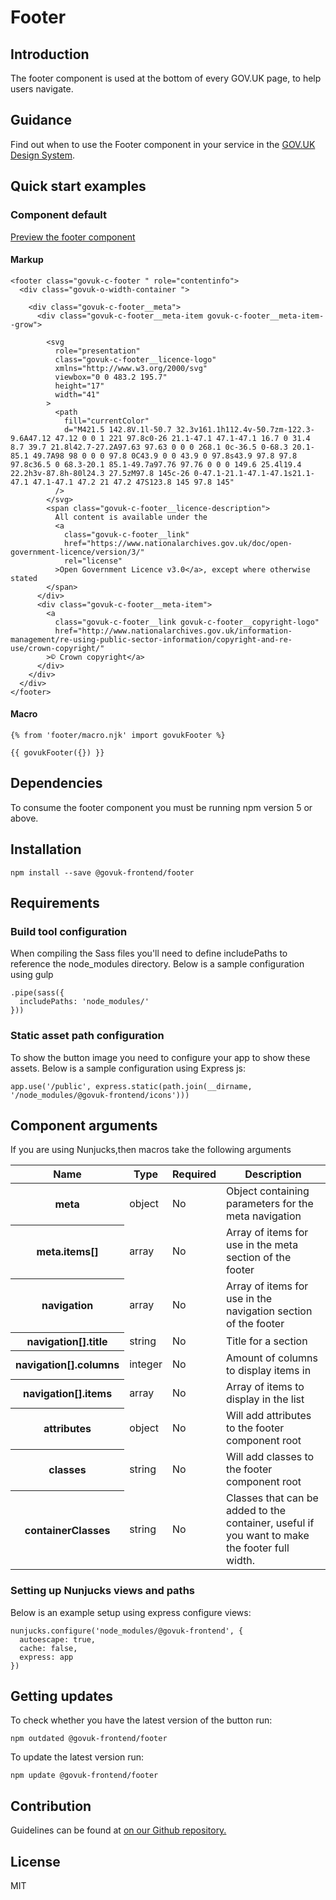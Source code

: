# Footer

## Introduction

The footer component is used at the bottom of every GOV.UK page, to help users navigate.

## Guidance

Find out when to use the Footer component in your service in the [GOV.UK Design System](https://govuk-design-system-production.cloudapps.digital/components/footer).

## Quick start examples

### Component default

[Preview the footer component](http://govuk-frontend-review.herokuapp.com/components/footer/preview)

#### Markup

    <footer class="govuk-c-footer " role="contentinfo">
      <div class="govuk-o-width-container ">

        <div class="govuk-c-footer__meta">
          <div class="govuk-c-footer__meta-item govuk-c-footer__meta-item--grow">

            <svg
              role="presentation"
              class="govuk-c-footer__licence-logo"
              xmlns="http://www.w3.org/2000/svg"
              viewbox="0 0 483.2 195.7"
              height="17"
              width="41"
            >
              <path
                fill="currentColor"
                d="M421.5 142.8V.1l-50.7 32.3v161.1h112.4v-50.7zm-122.3-9.6A47.12 47.12 0 0 1 221 97.8c0-26 21.1-47.1 47.1-47.1 16.7 0 31.4 8.7 39.7 21.8l42.7-27.2A97.63 97.63 0 0 0 268.1 0c-36.5 0-68.3 20.1-85.1 49.7A98 98 0 0 0 97.8 0C43.9 0 0 43.9 0 97.8s43.9 97.8 97.8 97.8c36.5 0 68.3-20.1 85.1-49.7a97.76 97.76 0 0 0 149.6 25.4l19.4 22.2h3v-87.8h-80l24.3 27.5zM97.8 145c-26 0-47.1-21.1-47.1-47.1s21.1-47.1 47.1-47.1 47.2 21 47.2 47S123.8 145 97.8 145"
              />
            </svg>
            <span class="govuk-c-footer__licence-description">
              All content is available under the
              <a
                class="govuk-c-footer__link"
                href="https://www.nationalarchives.gov.uk/doc/open-government-licence/version/3/"
                rel="license"
              >Open Government Licence v3.0</a>, except where otherwise stated
            </span>
          </div>
          <div class="govuk-c-footer__meta-item">
            <a
              class="govuk-c-footer__link govuk-c-footer__copyright-logo"
              href="http://www.nationalarchives.gov.uk/information-management/re-using-public-sector-information/copyright-and-re-use/crown-copyright/"
            >© Crown copyright</a>
          </div>
        </div>
      </div>
    </footer>

#### Macro

    {% from 'footer/macro.njk' import govukFooter %}

    {{ govukFooter({}) }}

## Dependencies

To consume the footer component you must be running npm version 5 or above.

## Installation

    npm install --save @govuk-frontend/footer

## Requirements

### Build tool configuration

When compiling the Sass files you'll need to define includePaths to reference the node_modules directory. Below is a sample configuration using gulp

    .pipe(sass({
      includePaths: 'node_modules/'
    }))

### Static asset path configuration

To show the button image you need to configure your app to show these assets. Below is a sample configuration using Express js:

    app.use('/public', express.static(path.join(__dirname, '/node_modules/@govuk-frontend/icons')))

## Component arguments

If you are using Nunjucks,then macros take the following arguments

<table class="govuk-c-table">

<thead class="govuk-c-table__head">

<tr class="govuk-c-table__row">

<th class="govuk-c-table__header" scope="col">Name</th>

<th class="govuk-c-table__header" scope="col">Type</th>

<th class="govuk-c-table__header" scope="col">Required</th>

<th class="govuk-c-table__header" scope="col">Description</th>

</tr>

</thead>

<tbody class="govuk-c-table__body">

<tr class="govuk-c-table__row">

<th class="govuk-c-table__header" scope="row">meta</th>

<td class="govuk-c-table__cell ">object</td>

<td class="govuk-c-table__cell ">No</td>

<td class="govuk-c-table__cell ">Object containing parameters for the meta navigation</td>

</tr>

<tr class="govuk-c-table__row">

<th class="govuk-c-table__header" scope="row">meta.items[]</th>

<td class="govuk-c-table__cell ">array</td>

<td class="govuk-c-table__cell ">No</td>

<td class="govuk-c-table__cell ">Array of items for use in the meta section of the footer</td>

</tr>

<tr class="govuk-c-table__row">

<th class="govuk-c-table__header" scope="row">navigation</th>

<td class="govuk-c-table__cell ">array</td>

<td class="govuk-c-table__cell ">No</td>

<td class="govuk-c-table__cell ">Array of items for use in the navigation section of the footer</td>

</tr>

<tr class="govuk-c-table__row">

<th class="govuk-c-table__header" scope="row">navigation[].title</th>

<td class="govuk-c-table__cell ">string</td>

<td class="govuk-c-table__cell ">No</td>

<td class="govuk-c-table__cell ">Title for a section</td>

</tr>

<tr class="govuk-c-table__row">

<th class="govuk-c-table__header" scope="row">navigation[].columns</th>

<td class="govuk-c-table__cell ">integer</td>

<td class="govuk-c-table__cell ">No</td>

<td class="govuk-c-table__cell ">Amount of columns to display items in</td>

</tr>

<tr class="govuk-c-table__row">

<th class="govuk-c-table__header" scope="row">navigation[].items</th>

<td class="govuk-c-table__cell ">array</td>

<td class="govuk-c-table__cell ">No</td>

<td class="govuk-c-table__cell ">Array of items to display in the list</td>

</tr>

<tr class="govuk-c-table__row">

<th class="govuk-c-table__header" scope="row">attributes</th>

<td class="govuk-c-table__cell ">object</td>

<td class="govuk-c-table__cell ">No</td>

<td class="govuk-c-table__cell ">Will add attributes to the footer component root</td>

</tr>

<tr class="govuk-c-table__row">

<th class="govuk-c-table__header" scope="row">classes</th>

<td class="govuk-c-table__cell ">string</td>

<td class="govuk-c-table__cell ">No</td>

<td class="govuk-c-table__cell ">Will add classes to the footer component root</td>

</tr>

<tr class="govuk-c-table__row">

<th class="govuk-c-table__header" scope="row">containerClasses</th>

<td class="govuk-c-table__cell ">string</td>

<td class="govuk-c-table__cell ">No</td>

<td class="govuk-c-table__cell ">Classes that can be added to the container, useful if you want to make the footer full width.</td>

</tr>

</tbody>

</table>

### Setting up Nunjucks views and paths

Below is an example setup using express configure views:

    nunjucks.configure('node_modules/@govuk-frontend', {
      autoescape: true,
      cache: false,
      express: app
    })

## Getting updates

To check whether you have the latest version of the button run:

    npm outdated @govuk-frontend/footer

To update the latest version run:

    npm update @govuk-frontend/footer

## Contribution

Guidelines can be found at [on our Github repository.](https://github.com/alphagov/govuk-frontend/blob/master/CONTRIBUTING.md "link to contributing guidelines on our github repository")

## License

MIT